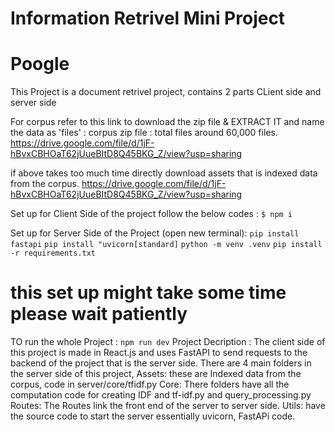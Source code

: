 # Information Retrivel Mini Project 
# Poogle 
This Project is a document retrivel project, contains 2 parts CLient side and server side 

For corpus refer to this link to download the zip file & EXTRACT IT and name the data as 'files' :
corpus zip file : total files around 60,000 files.
https://drive.google.com/file/d/1jF-hBvxCBHOaT62jUueBItD8Q45BKG_Z/view?usp=sharing

if above takes too much time directly download assets that is indexed data from the corpus.
https://drive.google.com/file/d/1jF-hBvxCBHOaT62jUueBItD8Q45BKG_Z/view?usp=sharing

Set up for Client Side of the project follow the below codes : 
`$ npm i`

Set up for Server Side of the Project (open new terminal):
`pip install fastapi`
`pip install "uvicorn[standard]`
`python -m venv .venv`
`pip install -r requirements.txt`
# this set up might take some time please wait patiently

TO run the whole Project : 
`npm run dev`
Project Decription : 
The client side of this project is made in React.js and uses FastAPI to send requests to the backend of the project that is the server side.
There are 4 main folders in the server side of this project, 
Assets: these are Indexed data from the corpus, code in server/core/tfidf.py 
Core: There folders have all the computation code for creating IDF and tf-idf.py and query_processing.py 
Routes: The Routes link the front end of the server to server side.
Utils: have the source code to start the server essentially uvicorn, FastAPi code.
